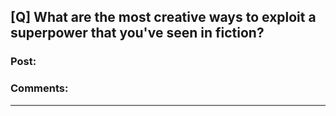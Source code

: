 ## [Q] What are the most creative ways to exploit a superpower that you've seen in fiction?

### Post:



### Comments:

---

